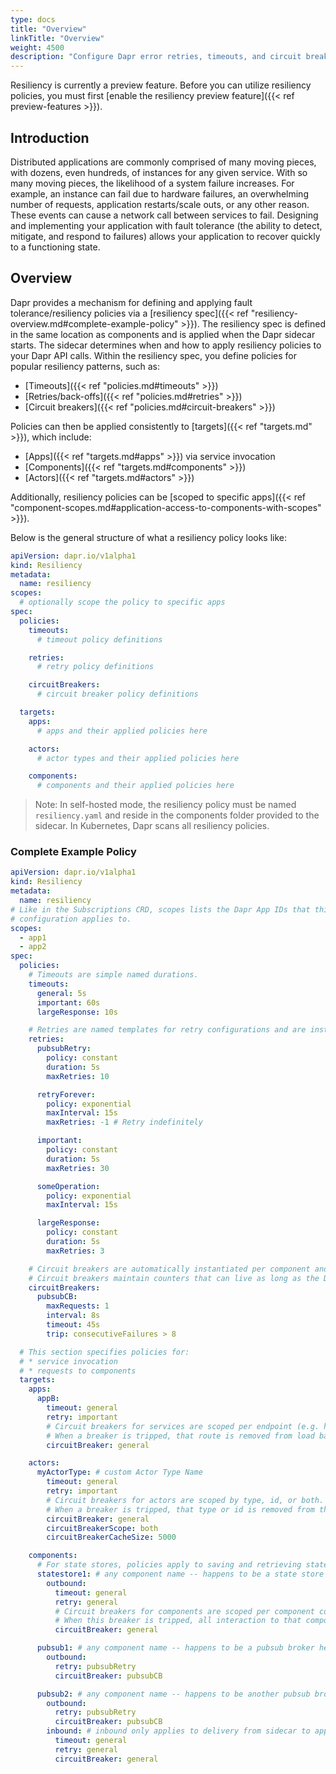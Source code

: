 ```yaml
---
type: docs
title: "Overview"
linkTitle: "Overview"
weight: 4500
description: "Configure Dapr error retries, timeouts, and circuit breakers"
---
```


Resiliency is currently a preview feature. Before you can utilize resiliency policies, you must first [enable the resiliency preview feature]({{< ref preview-features >}}).

## Introduction

Distributed applications are commonly comprised of many moving pieces, with dozens, even hundreds, of instances for any given service. With so many moving pieces, the likelihood of a system failure increases. For example, an instance can fail due to hardware failures, an overwhelming number of requests, application restarts/scale outs, or any other reason. These events can cause a network call between services to fail. Designing and implementing your application with fault tolerance (the ability to detect, mitigate, and respond to failures) allows your application to recover quickly to a functioning state.

## Overview

Dapr provides a mechanism for defining and applying fault tolerance/resiliency policies via a [resiliency spec]({{< ref "resiliency-overview.md#complete-example-policy" >}}). The resiliency spec is defined in the same location as components and is applied when the Dapr sidecar starts. The sidecar determines when and how to apply resiliency policies to your Dapr API calls. Within the resiliency spec, you define policies for popular resiliency patterns, such as:

- [Timeouts]({{< ref "policies.md#timeouts" >}})
- [Retries/back-offs]({{< ref "policies.md#retries" >}})
- [Circuit breakers]({{< ref "policies.md#circuit-breakers" >}})

Policies can then be applied consistently to [targets]({{< ref "targets.md" >}}), which include:

- [Apps]({{< ref "targets.md#apps" >}}) via service invocation
- [Components]({{< ref "targets.md#components" >}})
- [Actors]({{< ref "targets.md#actors" >}})

Additionally, resiliency policies can be [scoped to specific apps]({{< ref "component-scopes.md#application-access-to-components-with-scopes" >}}).

Below is the general structure of what a resiliency policy looks like:

```yaml
apiVersion: dapr.io/v1alpha1
kind: Resiliency
metadata:
  name: resiliency
scopes:
  # optionally scope the policy to specific apps
spec:
  policies:
    timeouts:
      # timeout policy definitions

    retries:
      # retry policy definitions

    circuitBreakers:
      # circuit breaker policy definitions

  targets:
    apps:
      # apps and their applied policies here

    actors:
      # actor types and their applied policies here

    components:
      # components and their applied policies here
```

> Note: In self-hosted mode, the resiliency policy must be named `resiliency.yaml` and reside in the components folder provided to the sidecar. In Kubernetes, Dapr scans all resiliency policies.

### Complete Example Policy

```yaml
apiVersion: dapr.io/v1alpha1
kind: Resiliency
metadata:
  name: resiliency
# Like in the Subscriptions CRD, scopes lists the Dapr App IDs that this
# configuration applies to.
scopes:
  - app1
  - app2
spec:
  policies:
    # Timeouts are simple named durations.
    timeouts:
      general: 5s
      important: 60s
      largeResponse: 10s

    # Retries are named templates for retry configurations and are instantiated for life of the operation.
    retries:
      pubsubRetry:
        policy: constant
        duration: 5s
        maxRetries: 10

      retryForever:
        policy: exponential
        maxInterval: 15s
        maxRetries: -1 # Retry indefinitely

      important:
        policy: constant
        duration: 5s
        maxRetries: 30

      someOperation:
        policy: exponential
        maxInterval: 15s

      largeResponse:
        policy: constant
        duration: 5s
        maxRetries: 3

    # Circuit breakers are automatically instantiated per component and app endpoint.
    # Circuit breakers maintain counters that can live as long as the Dapr sidecar.
    circuitBreakers:
      pubsubCB:
        maxRequests: 1
        interval: 8s
        timeout: 45s
        trip: consecutiveFailures > 8

  # This section specifies policies for:
  # * service invocation
  # * requests to components
  targets:
    apps:
      appB:
        timeout: general
        retry: important
        # Circuit breakers for services are scoped per endpoint (e.g. hostname + port).
        # When a breaker is tripped, that route is removed from load balancing for the configured `timeout` duration.
        circuitBreaker: general

    actors:
      myActorType: # custom Actor Type Name
        timeout: general
        retry: important
        # Circuit breakers for actors are scoped by type, id, or both.
        # When a breaker is tripped, that type or id is removed from the placement table for the configured `timeout` duration.
        circuitBreaker: general
        circuitBreakerScope: both
        circuitBreakerCacheSize: 5000

    components:
      # For state stores, policies apply to saving and retrieving state.
      statestore1: # any component name -- happens to be a state store here
        outbound:
          timeout: general
          retry: general
          # Circuit breakers for components are scoped per component configuration/instance (e.g. redis1).
          # When this breaker is tripped, all interaction to that component is prevented for the configured `timeout` duration.
          circuitBreaker: general

      pubsub1: # any component name -- happens to be a pubsub broker here
        outbound:
          retry: pubsubRetry
          circuitBreaker: pubsubCB

      pubsub2: # any component name -- happens to be another pubsub broker here
        outbound:
          retry: pubsubRetry
          circuitBreaker: pubsubCB
        inbound: # inbound only applies to delivery from sidecar to app
          timeout: general
          retry: general
          circuitBreaker: general

```
